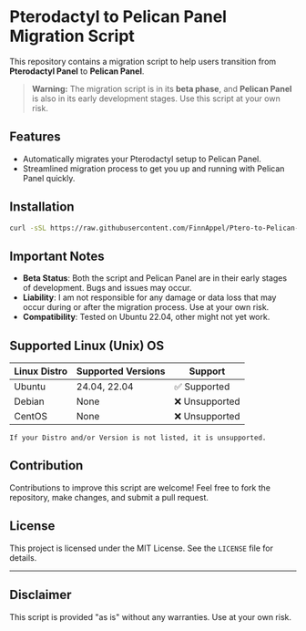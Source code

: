 # Pterodactyl to Pelican Panel Migration Script

This repository contains a migration script to help users transition from **Pterodactyl Panel** to **Pelican Panel**.

> **Warning:** The migration script is in its **beta phase**, and **Pelican Panel** is also in its early development stages. Use this script at your own risk.


## Features
- Automatically migrates your Pterodactyl setup to Pelican Panel.
- Streamlined migration process to get you up and running with Pelican Panel quickly.

## Installation

```bash
curl -sSL https://raw.githubusercontent.com/FinnAppel/Ptero-to-Pelican-Migration-Script/main/migrate.sh | sudo bash
```

## Important Notes
- **Beta Status**: Both the script and Pelican Panel are in their early stages of development. Bugs and issues may occur.
- **Liability**: I am not responsible for any damage or data loss that may occur during or after the migration process. Use at your own risk.
- **Compatibility**: Tested on Ubuntu 22.04, other might not yet work. 

## Supported Linux (Unix) OS

| Linux Distro | Supported Versions | Support          |
| ------------ | ------------------ | ---------------- |
| Ubuntu       | 24.04, 22.04       | ✅ Supported |
| Debian       | None               | :x: Unsupported  |
| CentOS       | None               | :x: Unsupported  |

`If your Distro and/or Version is not listed, it is unsupported.`
## Contribution
Contributions to improve this script are welcome! Feel free to fork the repository, make changes, and submit a pull request.


## License
This project is licensed under the MIT License. See the `LICENSE` file for details.

---

## Disclaimer
This script is provided "as is" without any warranties. Use at your own risk.
